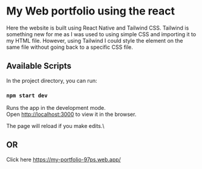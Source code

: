 # My Web portfolio using the react 
Here the website is built using React Native and Tailwind CSS. Tailwind is something new for me as I was used to using simple CSS and importing it to my HTML file. However, using Tailwind I could style the element on the same file without going back to a specific CSS file.

## Available Scripts

In the project directory, you can run:

### `npm start dev`

Runs the app in the development mode.\
Open [http://localhost:3000](http://localhost:3000) to view it in the browser.

The page will reload if you make edits.\

## OR 

Click here https://my-portfolio-97ps.web.app/







